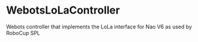 # WebotsLoLaController
Webots controller that implements the LoLa interface for Nao V6 as used by RoboCup SPL
